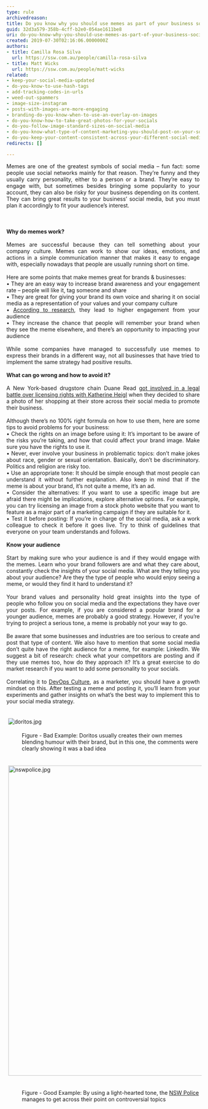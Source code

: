 ```yaml
---
type: rule
archivedreason: 
title: Do you know why you should use memes as part of your business social media content?
guid: 32d3a579-358b-4cff-b2e0-054ae1611be8
uri: do-you-know-why-you-should-use-memes-as-part-of-your-business-social-media-content
created: 2019-07-30T02:16:06.0000000Z
authors:
- title: Camilla Rosa Silva
  url: https://ssw.com.au/people/camilla-rosa-silva
- title: Matt Wicks
  url: https://ssw.com.au/people/matt-wicks
related:
- keep-your-social-media-updated
- do-you-know-to-use-hash-tags
- add-tracking-codes-in-urls
- weed-out-spammers
- image-size-instagram
- posts-with-images-are-more-engaging
- branding-do-you-know-when-to-use-an-overlay-on-images
- do-you-know-how-to-take-great-photos-for-your-socials
- do-you-follow-image-standard-sizes-on-social-media
- do-you-know-what-type-of-content-marketing-you-should-post-on-your-socials
- do-you-keep-your-content-consistent-across-your-different-social-media-platforms
redirects: []

---
```



<div style="text-align&#58;justify;">Memes are one of the greatest symbols of social media – fun fact&#58; some people use social networks mainly for that reason. They’re funny and they usually carry personality, either to a person or a brand. They’re easy to engage with, but sometimes besides bringing some popularity to your account, they can also be risky for your business depending on its content. They can bring great results to your business’ social media, but you must plan it accordingly to fit your audience’s interest.<br></div><br>
<br><excerpt class='endintro'></excerpt><br>
<div style="text-align&#58;justify;"> 
   <strong>Why do memes work? <br></strong></div><div style="text-align&#58;justify;"><strong></strong> <br></div><div style="text-align&#58;justify;"><div> 
   </div><div> 
</div></div><div style="text-align&#58;justify;">Memes are successful because they can tell something about your company culture. Memes can work to show our ideas, emotions, and actions in a simple communication manner that makes it easy to engage with, especially nowadays that people are usually running short on time.</div><div style="text-align&#58;justify;"><br></div><div style="text-align&#58;justify;"><div> 
   </div><div> 
</div></div><div style="text-align&#58;justify;">Here are some points that make memes great for brands &amp; businesses&#58; <br></div><div style="text-align&#58;justify;">• They are an easy way to increase brand awareness and your engagement rate – people will like it, tag someone and share <br></div><div style="text-align&#58;justify;">• They are great for giving your brand its own voice and sharing it on social media as a representation of your values and your company culture <br></div><div style="text-align&#58;justify;">• <a href="https&#58;//medium.com/%40DashHudson/do-memes-get-better-instagram-engagement-than-other-photos-fcce7c591b9d">According to research</a>, they lead to higher engagement from your audience <br></div><div style="text-align&#58;justify;">• They increase the chance that people will remember your brand when they see the meme elsewhere, and there’s an opportunity to impacting your audience<br></div><div style="text-align&#58;justify;"><br></div><div style="text-align&#58;justify;"><div> 
   </div><div> 
</div></div><div style="text-align&#58;justify;">While some companies have managed to successfully use memes to express their brands in a different way, not all businesses that have tried to implement the same strategy had positive results.</div><div style="text-align&#58;justify;"><br></div><div style="text-align&#58;justify;"><div> 
   </div><div> 
</div></div><div style="text-align&#58;justify;"> 
   <strong>What can go wrong and how to avoid it?</strong></div><div style="text-align&#58;justify;"><strong><br></strong></div><div style="text-align&#58;justify;"><div> 
   </div><div> 
</div></div><div style="text-align&#58;justify;">A New York-based drugstore chain Duane Read <a href="https&#58;//edition.cnn.com/2014/04/10/showbiz/katherine-heigl-duane-reade-lawsuit/">got involved in a legal battle over licensing rights with Katherine Heigl</a> when they decided to share a photo of her shopping at their store across their social media to promote their business.</div><div style="text-align&#58;justify;"><br></div><div style="text-align&#58;justify;"><div> 
   </div><div> 
</div></div><div style="text-align&#58;justify;">Although there’s no 100% right formula on how to use them, here are some tips to avoid problems for your business&#58;</div><div style="text-align&#58;justify;"><div> 
   </div><div> 
</div></div><div style="text-align&#58;justify;">• Check the rights on an image before using it&#58; It’s important to be aware of the risks you’re taking, and how that could affect your brand image. Make sure you have the rights to use it. <br></div><div style="text-align&#58;justify;">• Never, ever involve your business in problematic topics&#58; don’t make jokes about race, gender or sexual orientation. Basically, don’t be discriminatory. Politics and religion are risky too.</div><div style="text-align&#58;justify;">• Use an appropriate tone&#58; It should be simple enough that most people can understand it without further explanation. Also keep in mind that if the meme is about your brand, it’s not quite a meme, it’s an ad.</div><div style="text-align&#58;justify;">• Consider the alternatives&#58; If you want to use a specific image but are afraid there might be implications, explore alternative options. For example, you can try licensing an image from a stock photo website that you want to feature as a major part of a marketing campaign if they are suitable for it. <br></div><div style="text-align&#58;justify;">• Test it before posting&#58; If you’re in charge of the social media, ask a work colleague to check it before it goes live. Try to think of guidelines that everyone on your team understands and follows.</div><div style="text-align&#58;justify;"><br></div><div style="text-align&#58;justify;"><div> 
   </div><div> 
</div></div><div style="text-align&#58;justify;"> 
   <strong>Know your audience</strong></div><div style="text-align&#58;justify;"><strong><br></strong></div><div style="text-align&#58;justify;"><div> 
   </div><div> 
</div></div><div style="text-align&#58;justify;">Start by making sure who your audience is and if they would engage with the memes. Learn who your brand followers are and what they care about, constantly check the insights of your social media. What are they telling you about your audience? Are they the type of people who would enjoy seeing a meme, or would they find it hard to understand it?</div><div style="text-align&#58;justify;"><br></div><div style="text-align&#58;justify;"><div> 
   </div><div> 
</div></div><div style="text-align&#58;justify;">Your brand values and personality hold great insights into the type of people who follow you on social media and the expectations they have over your posts. For example, if you are considered a popular brand for a younger audience, memes are probably a good strategy. However, if you’re trying to project a serious tone, a meme is probably not your way to go.</div><div style="text-align&#58;justify;"><br></div><div style="text-align&#58;justify;"><div> 
   </div><div> 
</div></div><div style="text-align&#58;justify;">Be aware that some businesses and industries are too serious to create and post that type of content. We also have to mention that some social media don’t quite have the right audience for a meme, for example&#58; LinkedIn. We suggest a bit of research&#58; check what your competitors are posting and if they use memes too, how do they approach it? It’s a great exercise to do market research if you want to add some personality to your socials.</div><div style="text-align&#58;justify;"><br></div><div style="text-align&#58;justify;"><div> 
   </div><div> 
</div></div><div style="text-align&#58;justify;">Correlating it to <a href="https&#58;//docs.microsoft.com/en-us/azure/devops/learn/what-is-devops-culture">DevOps Culture</a>, as a marketer, you should have a growth mindset on this. After testing a meme and posting it, you’ll learn from your experiments and gather insights on what’s the best way to implement this to your social media strategy.</div><div> 
   <br> 
</div><div><dl class="ssw15-rteElement-ImageArea"> 
   <img src="/SiteAssets/do-you-know-why-you-should-use-memes-as-part-of-your-business-social-media-content/doritos.jpg" alt="doritos.jpg" style="margin&#58;5px;" /> </dl><dd class="ssw15-rteElement-FigureBad">Figure - Bad Example&#58; Doritos usually creates their own memes blending humour with their brand, but in this one, the comments were clearly showing it was a bad idea </dd></div><div><br>
   </div><div><dl class="ssw15-rteElement-ImageArea"><img src="/SiteAssets/do-you-know-why-you-should-use-memes-as-part-of-your-business-social-media-content/nswpolice.jpg" alt="nswpolice.jpg" style="margin&#58;5px;width&#58;808px;" /></dl>&#160;</div><div><dd class="ssw15-rteElement-FigureGood">Figure - Good Example&#58; By using a light-hearted tone, the <a href="https&#58;//www.facebook.com/nswpoliceforce/">NSW Police</a> manages to get across their point on controversial topics</dd></div> <br>


